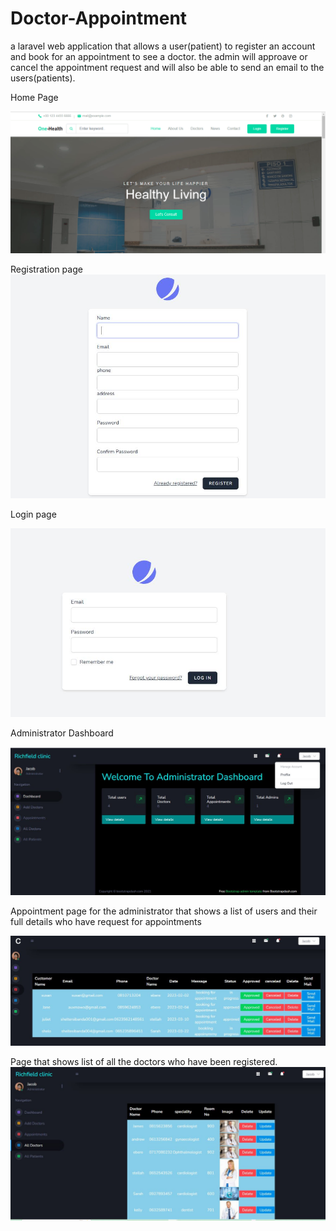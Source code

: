 # Doctor-Appointment

a laravel web application that allows a user(patient) to register an account and book for an appointment to see a doctor.
the admin will approave or cancel the appointment request and will also be able to send an email to the users(patients).

Home Page

![Home_Page](https://github.com/sheltersi/Doctor-Appointment/blob/main/assets/images/int8.PNG?raw=true)

Registration page
![Registration_Page](https://github.com/sheltersi/Doctor-Appointment/blob/main/assets/images/reg-page.JPG?raw=true)

Login page

![Login_page](https://github.com/sheltersi/Doctor-Appointment/blob/main/assets/images/login-page.JPG?raw=true)

Administrator Dashboard

![Admin_page](https://github.com/sheltersi/Doctor-Appointment/blob/main/assets/images/dashboard-pic.JPG?raw=true)

Appointment page for the administrator that shows a list of users and their full details who have request for appointments

![Admin_page](https://github.com/sheltersi/Doctor-Appointment/blob/main/assets/images/total-appointments-page.JPG?raw=true)

Page that shows list of all the doctors who have been registered.
![Admin_page](https://github.com/sheltersi/Doctor-Appointment/blob/main/assets/images/total-doctors.JPG?raw=true)
